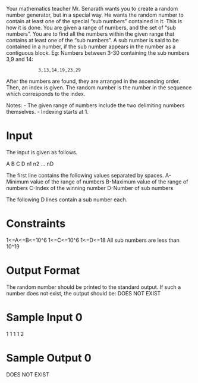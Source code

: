 Your mathematics teacher Mr. Senarath wants you to create a random number generator, but in a special way. He wants the random number to contain at least one of the special “sub numbers” contained in it. This is how it is done. You are given a range of numbers, and the set of “sub numbers”. You are to find all the numbers within the given range that contains at least one of the “sub numbers”. A sub number is said to be contained in a number, if the sub number appears in the number as a contiguous block. Eg: Numbers between 3-30 containing the sub numbers 3,9 and 14:

                3,13,14,19,23,29 

After the numbers are found, they are arranged in the ascending order. Then, an index is given. The random number is the number in the sequence which corresponds to the index.

Notes: - The given range of numbers include the two delimiting numbers themselves. - Indexing starts at 1.

# Input 

The input is given as follows.

A B C D n1 n2 ... nD

The first line contains the following values separated by spaces. A-Minimum value of the range of numbers B-Maximum value of the range of numbers C-Index of the winning number D-Number of sub numbers

The following D lines contain a sub number each.

# Constraints

1<=A<=B<=10^6
1<=C<=10^6
1<=D<=18
All sub numbers are less than 10^19

# Output Format

The random number should be printed to the standard output. If such a number does not exist, the output should be: DOES NOT EXIST

# Sample Input 0

1 1 1 1
2
# Sample Output 0

DOES NOT EXIST
